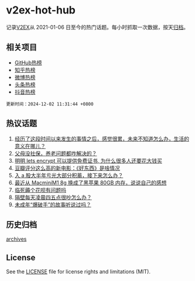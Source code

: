 # v2ex-hot-hub

 记录[V2EX](https://www.v2ex.com/)从 2021-01-06 日至今的热门话题。每小时抓取一次数据，按天[归档](archives)。
 
 ## 相关项目

- [GitHub热榜](https://github.com/lonnyzhang423/github-hot-hub)
- [知乎热榜](https://github.com/lonnyzhang423/zhihu-hot-hub)
- [微博热榜](https://github.com/lonnyzhang423/weibo-hot-hub)
- [头条热榜](https://github.com/lonnyzhang423/toutiao-hot-hub)
- [抖音热榜](https://github.com/lonnyzhang423/douyin-hot-hub)


 `更新时间：2024-12-02 11:31:44 +0800`

## 热议话题

1. [经历了这段时间以来发生的事情之后，感觉很累，未来不知道怎么办，生活的意义在哪儿？](https://www.v2ex.com/t/1094079)
1. [父母没社保，养老问题都咋解决的？](https://www.v2ex.com/t/1094208)
1. [明明 lets encrypt 可以提供免费证书, 为什么很多人还要花大钱买](https://www.v2ex.com/t/1094129)
1. [豆瓣评分这么高的新电影：《好东西》是啥情况](https://www.v2ex.com/t/1094151)
1. [入 a 股大半年亏光大部分积蓄，接下来怎么办？](https://www.v2ex.com/t/1094263)
1. [最近从 MacminiM1 8g 换成了黑苹果 80GB 内存，说说自己的感想](https://www.v2ex.com/t/1094099)
1. [临死薅个花呗有问题吗](https://www.v2ex.com/t/1094219)
1. [隔壁每天凌晨四五点很吵怎么办？](https://www.v2ex.com/t/1094094)
1. [未成年“爆破手”的故事听说过吗？](https://www.v2ex.com/t/1094211)

## 历史归档

[archives](archives)

## License

See the [LICENSE](LICENSE) file for license rights and limitations (MIT).
